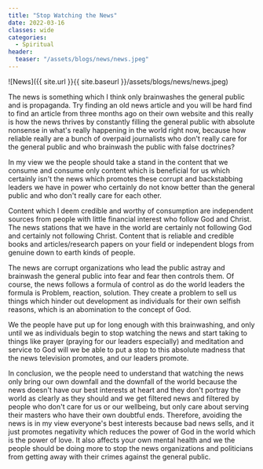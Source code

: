 ```yaml
---
title: "Stop Watching the News"
date: 2022-03-16
classes: wide
categories:
  - Spiritual 
header:
  teaser: "/assets/blogs/news/news.jpeg"
--- 
```


![News]({{ site.url }}{{ site.baseurl }}/assets/blogs/news/news.jpeg)

The news is something which I think only brainwashes the general public and is propaganda. Try finding an old news article and you will be hard find to find an article from three months ago on their own website and this really is how the news thrives by constantly filling the general public with absolute nonsense in what's really happening in the world right now, because how reliable really are a bunch of overpaid journalists who don't really care for the general public and who brainwash the public with false doctrines? 

In my view we the people should take a stand in the content that we consume and consume only content which is beneficial for us which certainly isn't the news which promotes these corrupt and backstabbing leaders we have in power who certainly do not know better than the general public and who don't really care for each other.

Content which I deem credible and worthy of consumption are independent sources from people with little financial interest who follow God and Christ. The news stations that we have in the world are certainly not following God and certainly not following Christ. Content that is reliable and credible books and articles/research papers on your field or independent blogs from genuine down to earth kinds of people.

The news are corrupt organizations who lead the public astray and brainwash the general public into fear and fear then controls them. Of course, the news follows a formula of control as do the world leaders the formula is Problem, reaction, solution. They create a problem to sell us things which hinder out development as individuals for their own selfish reasons, which is an abomination to the concept of God. 

We the people have put up for long enough with this brainwashing, and only until we as individuals begin to stop watching the news and start taking to things like prayer (praying for our leaders especially) and meditation and service to God will we be able to put a stop to this absolute madness that the news television promotes, and our leaders promote. 

In conclusion, we the people need to understand that watching the news only bring our own downfall and the downfall of the world because the news doesn't have our best interests at heart and they don't portray the world as clearly as they should and we get filtered news and filtered by people who don't care for us or our wellbeing, but only care about serving their masters who have their own doubtful ends. Therefore, avoiding the news is in my view everyone's best interests because bad news sells, and it just promotes negativity which reduces the power of God in the world which is the power of love. It also affects your own mental health and we the people should be doing more to stop the news organizations and politicians from getting away with their crimes against the general public.

